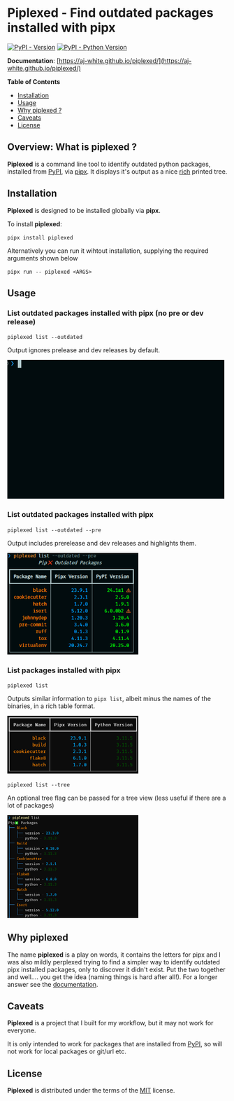 # Piplexed - Find outdated packages installed with pipx

[![PyPI - Version](https://img.shields.io/pypi/v/piplexed.svg)](https://pypi.org/project/piplexed)
[![PyPI - Python Version](https://img.shields.io/pypi/pyversions/piplexed)](https://pypi.org/project/piplexed)

**Documentation**: [https://aj-white.github.io/piplexed/](https://aj-white.github.io/piplexed/)

**Table of Contents**

- [Installation](#installation)
- [Usage](#usage)
- [Why piplexed ?](#why-piplexed)
- [Caveats](#caveats)
- [License](#license)

## Overview: What is piplexed ?

**Piplexed** is a command line tool to identify outdated python packages, installed from [PyPI](https://pypi.org/), via [pipx](https://pypa.github.io/pipx/). It displays it's output as a nice [rich](https://github.com/Textualize/rich) printed tree.


## Installation

**Piplexed** is designed to be installed globally via **pipx**.

To install **piplexed**:

```console
pipx install piplexed
```

Alternatively you can run it wihtout installation, supplying the required arguments shown below

```console
pipx run -- piplexed <ARGS>
```



## Usage

### List outdated packages installed with pipx (no pre or dev release)



```console
piplexed list --outdated
```
Output ignores prelease and dev releases by default.

<p align="left">
<a href="https://github.com/aj-white/piplexed/raw/main/docs/img/piplexed.gif">
<img src="https://github.com/aj-white/piplexed/raw/main/docs/img/piplexed.gif"/>
</a>
</p>

### List outdated packages installed with pipx


```console
piplexed list --outdated --pre
```
Output includes prerelease and dev releases and highlights them.

<p>
<img src="https://github.com/aj-white/piplexed/raw/main/docs/img/piplexed-list-outdated-pre.PNG" width=300/>
</p>


### List packages installed with pipx


```console
piplexed list
```
Outputs similar information to `pipx list`, albeit minus the names of the binaries, in a rich table format.

<p>
<img src=https://github.com/aj-white/piplexed/raw/main/docs/img/piplexed-list-table.PNG width=300>
</p>


```console
piplexed list --tree
```

An optional tree flag can be passed for a tree view (less useful if there are a lot of packages)

<p>
<img src="https://github.com/aj-white/piplexed/raw/main/docs/img/piplexed-list.PNG" width=300/>
</p>



## Why piplexed

The name **piplexed** is a play on words, it contains the letters for pipx and I was also mildly perplexed trying to find a simpler way to identify outdated pipx installed packages, only to discover it didn't exist. Put the two together and well.... you get the idea (naming things is hard after all!).
For a longer answer see the [documentation](https://aj-white.github.io/piplexed/Why-piplexed/).


## Caveats

**Piplexed** is a project that I built for my workflow, but it may not work for everyone.

It is only intended to work for packages that are installed from [PyPI](https://pypi.org), so will not work for local packages or git/url etc.

## License

**Piplexed** is distributed under the terms of the [MIT](https://spdx.org/licenses/MIT.html) license.

